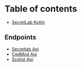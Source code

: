 # Table of contents

* [SecretLab Kotlin](README.md)

## Endpoints

* [Secretlab Api](endpoints/secretlab-api.md)
* [CedMod Api](endpoints/cedmod-api.md)
* [Scplist Api](endpoints/scplist-api.md)

